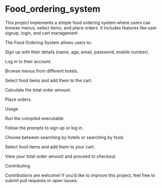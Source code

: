 # Food_ordering_system
This project implements a simple food ordering system where users can browse menus, select items, and place orders. It includes features like user signup, login, and cart management.

The Food Ordering System allows users to:

Sign up with their details (name, age, email, password, mobile number).

Log in to their account.

Browse menus from different hotels.

Select food items and add them to the cart.

Calculate the total order amount.

Place orders.

Usage

Run the compiled executable

Follow the prompts to sign up or log in.

Choose between searching by hotels or searching by food.

Select food items and add them to your cart.

View your total order amount and proceed to checkout.

Contributing

Contributions are welcome! If you’d like to improve this project, feel free to submit pull requests or open issues.
